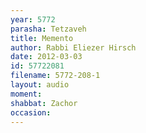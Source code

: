 ```yaml
---
year: 5772
parasha: Tetzaveh
title: Memento
author: Rabbi Eliezer Hirsch
date: 2012-03-03
id: 57722081
filename: 5772-208-1
layout: audio
moment: 
shabbat: Zachor
occasion: 
---
```

